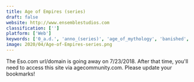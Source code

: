 ```yaml
---
title: Age of Empires (series)
draft: false 
website: http://www.ensemblestudios.com
classification: ['']
platform: ['Web']
keywords: ['0_a.d.', 'anno_(series)', 'age_of_mythology', 'banished', 'civilization_(series)', 'clash_royale', 'clash_of_clans', 'dungeon_keeper_2', 'empire:_four_kingdoms', 'empires_and_allies', 'ikariam', 'mobile_strike', 'stonehearth', 'total_war_(series)', 'total_war:_warhammer', 'towns', 'warzone_2100']
image: 2020/04/Age-of-Empires-series.png
---
```

The Eso.com url/domain is going away on 7/23/2018. After that time, you'll need to access this site via agecommunity.com. Please update your bookmarks!
